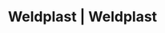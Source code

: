 ---
Link: "file:/Users/vinayakpatel/Downloads/www.weldplast.cz/eshop_products_compare/add/eshop-products-variant184"
product_name: "null"
product_id: "null"
title: "Weldplast | Weldplast"
product_desc: ""
product_specs: ""
product_downloads: ""
href: ""
accessories: ""
similar_products: ""
---